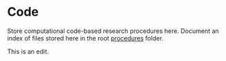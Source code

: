# Code

Store computational code-based research procedures here. Document an index of files stored here in the root [procedures](../) folder.

This is an edit. 
